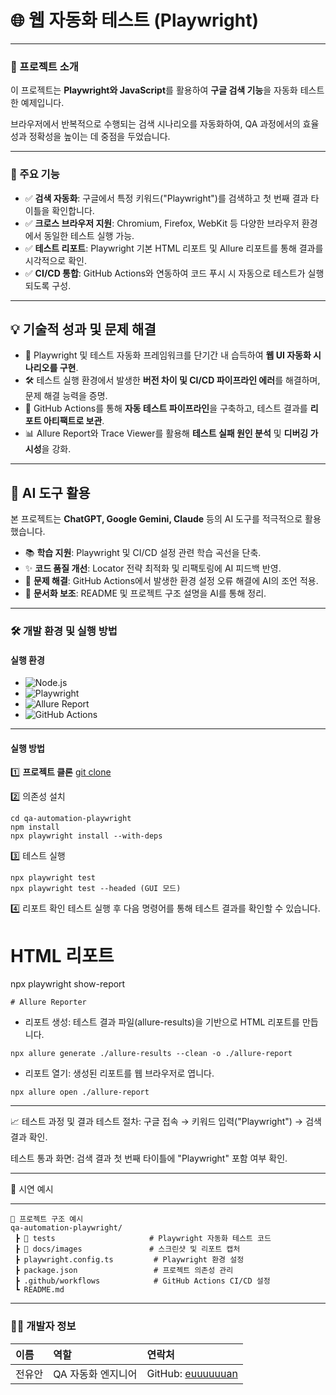 # 🌐 웹 자동화 테스트 (Playwright)

---

### 🌟 프로젝트 소개

이 프로젝트는 **Playwright와 JavaScript**를 활용하여 **구글 검색 기능**을 자동화 테스트한 예제입니다.  

브라우저에서 반복적으로 수행되는 검색 시나리오를 자동화하여, QA 과정에서의 효율성과 정확성을 높이는 데 중점을 두었습니다.

---

### 🚀 주요 기능

- ✅ **검색 자동화**: 구글에서 특정 키워드("Playwright")를 검색하고 첫 번째 결과 타이틀을 확인합니다.  
- ✅ **크로스 브라우저 지원**: Chromium, Firefox, WebKit 등 다양한 브라우저 환경에서 동일한 테스트 실행 가능.  
- ✅ **테스트 리포트**: Playwright 기본 HTML 리포트 및 Allure 리포트를 통해 결과를 시각적으로 확인.  
- ✅ **CI/CD 통합**: GitHub Actions와 연동하여 코드 푸시 시 자동으로 테스트가 실행되도록 구성.  

---

## 💡 기술적 성과 및 문제 해결

- 🚀 Playwright 및 테스트 자동화 프레임워크를 단기간 내 습득하여 **웹 UI 자동화 시나리오를 구현**.  
- 🛠️ 테스트 실행 환경에서 발생한 **버전 차이 및 CI/CD 파이프라인 에러**를 해결하며, 문제 해결 능력을 증명.  
- 🔄 GitHub Actions를 통해 **자동 테스트 파이프라인**을 구축하고, 테스트 결과를 **리포트 아티팩트로 보관**.  
- 📊 Allure Report와 Trace Viewer를 활용해 **테스트 실패 원인 분석** 및 **디버깅 가시성**을 강화.  

---

## 🤖 AI 도구 활용

본 프로젝트는 **ChatGPT, Google Gemini, Claude** 등의 AI 도구를 적극적으로 활용했습니다.

- 📚 **학습 지원**: Playwright 및 CI/CD 설정 관련 학습 곡선을 단축.  
- ✨ **코드 품질 개선**: Locator 전략 최적화 및 리팩토링에 AI 피드백 반영.  
- 🧩 **문제 해결**: GitHub Actions에서 발생한 환경 설정 오류 해결에 AI의 조언 적용.  
- 📝 **문서화 보조**: README 및 프로젝트 구조 설명을 AI를 통해 정리.  

---

### 🛠️ 개발 환경 및 실행 방법

#### **실행 환경**

- ![Node.js](https://img.shields.io/badge/Node.js-22.19.0-339933?style=flat-square&logo=nodedotjs&logoColor=white)  
- ![Playwright](https://img.shields.io/badge/Playwright-1.55.0-2EAD33?style=flat-square&logo=playwright&logoColor=white)  
- ![Allure Report](https://img.shields.io/badge/Allure-2.24.0-FF5A5F?style=flat-square&logo=allure&logoColor=white)  
- ![GitHub Actions](https://img.shields.io/badge/GitHub%20Actions-CI/CD-2088FF?style=flat-square&logo=githubactions&logoColor=white)  

---

#### **실행 방법**

1️⃣ **프로젝트 클론**
[git clone](https://github.com/euuuuuuan/qa-automation-playwright.git)



2️⃣ 의존성 설치

```
cd qa-automation-playwright
npm install
npx playwright install --with-deps
```

3️⃣ 테스트 실행
```
npx playwright test
npx playwright test --headed (GUI 모드)
```

4️⃣ 리포트 확인
테스트 실행 후 다음 명령어를 통해 테스트 결과를 확인할 수 있습니다.

# HTML 리포트

npx playwright show-report
```
# Allure Reporter
```
- 리포트 생성: 테스트 결과 파일(allure-results)을 기반으로 HTML 리포트를 만듭니다.
```
npx allure generate ./allure-results --clean -o ./allure-report
```

- 리포트 열기: 생성된 리포트를 웹 브라우저로 엽니다.
```
npx allure open ./allure-report
```

---

📈 테스트 과정 및 결과
테스트 절차: 구글 접속 → 키워드 입력("Playwright") → 검색 결과 확인.

테스트 통과 화면: 검색 결과 첫 번째 타이틀에 "Playwright" 포함 여부 확인.

---
📸 시연 예시


---
```
📂 프로젝트 구조 예시
qa-automation-playwright/
 ┣ 📂 tests                     # Playwright 자동화 테스트 코드
 ┣ 📂 docs/images               # 스크린샷 및 리포트 캡처
 ┣ playwright.config.ts         # Playwright 환경 설정
 ┣ package.json                 # 프로젝트 의존성 관리
 ┣ .github/workflows            # GitHub Actions CI/CD 설정
 ┗ README.md
```
 ---
### 🧑‍💻 개발자 정보

| 이름   | 역할               | 연락처                                                                 |
| :----- | :----------------- | :--------------------------------------------------------------------- |
| 전유안 | QA 자동화 엔지니어 | GitHub: [euuuuuuan](https://github.com/euuuuuuan)
